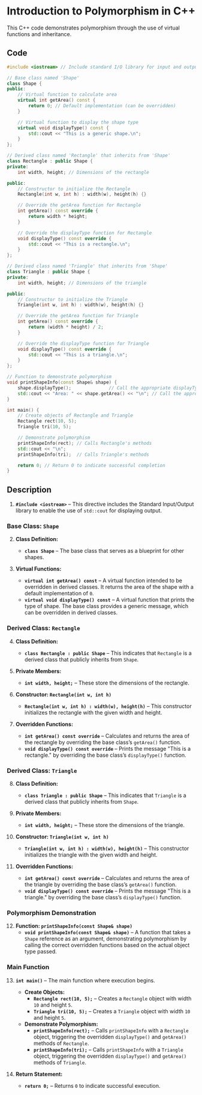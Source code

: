 # Introduction to Polymorphism in C++
This C++ code demonstrates polymorphism through the use of virtual functions and inheritance.

## Code
```cpp
#include <iostream> // Include standard I/O library for input and output operations

// Base class named 'Shape'
class Shape {
public:
    // Virtual function to calculate area
    virtual int getArea() const {
        return 0; // Default implementation (can be overridden)
    }

    // Virtual function to display the shape type
    virtual void displayType() const {
        std::cout << "This is a generic shape.\n";
    }
};

// Derived class named 'Rectangle' that inherits from 'Shape'
class Rectangle : public Shape {
private:
    int width, height; // Dimensions of the rectangle

public:
    // Constructor to initialize the Rectangle
    Rectangle(int w, int h) : width(w), height(h) {}

    // Override the getArea function for Rectangle
    int getArea() const override {
        return width * height;
    }

    // Override the displayType function for Rectangle
    void displayType() const override {
        std::cout << "This is a rectangle.\n";
    }
};

// Derived class named 'Triangle' that inherits from 'Shape'
class Triangle : public Shape {
private:
    int width, height; // Dimensions of the triangle

public:
    // Constructor to initialize the Triangle
    Triangle(int w, int h) : width(w), height(h) {}

    // Override the getArea function for Triangle
    int getArea() const override {
        return (width * height) / 2;
    }

    // Override the displayType function for Triangle
    void displayType() const override {
        std::cout << "This is a triangle.\n";
    }
};

// Function to demonstrate polymorphism
void printShapeInfo(const Shape& shape) {
    shape.displayType();              // Call the appropriate displayType function
    std::cout << "Area: " << shape.getArea() << "\n"; // Call the appropriate getArea function
}

int main() {
    // Create objects of Rectangle and Triangle
    Rectangle rect(10, 5);
    Triangle tri(10, 5);

    // Demonstrate polymorphism
    printShapeInfo(rect); // Calls Rectangle's methods
    std::cout << "\n";
    printShapeInfo(tri);  // Calls Triangle's methods

    return 0; // Return 0 to indicate successful completion
}
```

## Description
1. **`#include <iostream>`** – This directive includes the Standard Input/Output library to enable the use of `std::cout` for displaying output.

### Base Class: `Shape`
2. **Class Definition:**
   - **`class Shape`** – The base class that serves as a blueprint for other shapes.
   
3. **Virtual Functions:**
   - **`virtual int getArea() const`** – A virtual function intended to be overridden in derived classes. It returns the area of the shape with a default implementation of `0`.
   - **`virtual void displayType() const`** – A virtual function that prints the type of shape. The base class provides a generic message, which can be overridden in derived classes.

### Derived Class: `Rectangle`
4. **Class Definition:**
   - **`class Rectangle : public Shape`** – This indicates that `Rectangle` is a derived class that publicly inherits from `Shape`.
   
5. **Private Members:**
   - **`int width, height;`** – These store the dimensions of the rectangle.

6. **Constructor: `Rectangle(int w, int h)`**
   - **`Rectangle(int w, int h) : width(w), height(h)`** – This constructor initializes the rectangle with the given width and height.

7. **Overridden Functions:**
   - **`int getArea() const override`** – Calculates and returns the area of the rectangle by overriding the base class’s `getArea()` function.
   - **`void displayType() const override`** – Prints the message "This is a rectangle." by overriding the base class’s `displayType()` function.

### Derived Class: `Triangle`
8. **Class Definition:**
   - **`class Triangle : public Shape`** – This indicates that `Triangle` is a derived class that publicly inherits from `Shape`.
   
9. **Private Members:**
   - **`int width, height;`** – These store the dimensions of the triangle.

10. **Constructor: `Triangle(int w, int h)`**
    - **`Triangle(int w, int h) : width(w), height(h)`** – This constructor initializes the triangle with the given width and height.

11. **Overridden Functions:**
    - **`int getArea() const override`** – Calculates and returns the area of the triangle by overriding the base class’s `getArea()` function.
    - **`void displayType() const override`** – Prints the message "This is a triangle." by overriding the base class’s `displayType()` function.

### Polymorphism Demonstration
12. **Function: `printShapeInfo(const Shape& shape)`**
    - **`void printShapeInfo(const Shape& shape)`** – A function that takes a `Shape` reference as an argument, demonstrating polymorphism by calling the correct overridden functions based on the actual object type passed.

### Main Function
13. **`int main()`** – The main function where execution begins.
    - **Create Objects:**
      - **`Rectangle rect(10, 5);`** – Creates a `Rectangle` object with width `10` and height `5`.
      - **`Triangle tri(10, 5);`** – Creates a `Triangle` object with width `10` and height `5`.
    - **Demonstrate Polymorphism:**
      - **`printShapeInfo(rect);`** – Calls `printShapeInfo` with a `Rectangle` object, triggering the overridden `displayType()` and `getArea()` methods of `Rectangle`.
      - **`printShapeInfo(tri);`** – Calls `printShapeInfo` with a `Triangle` object, triggering the overridden `displayType()` and `getArea()` methods of `Triangle`.

14. **Return Statement:**
    - **`return 0;`** – Returns `0` to indicate successful execution.
